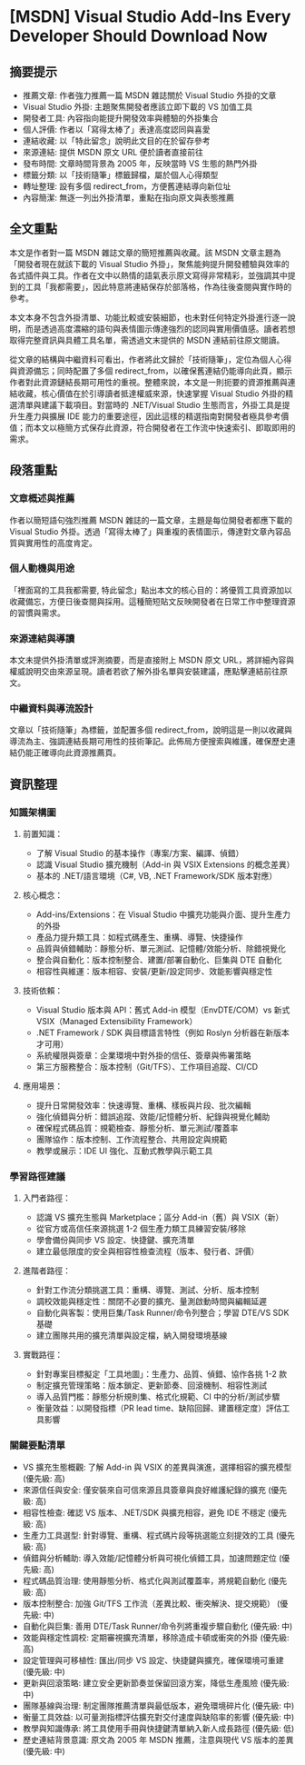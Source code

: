# [MSDN] Visual Studio Add-Ins Every Developer Should Download Now

## 摘要提示
- 推薦文章: 作者強力推薦一篇 MSDN 雜誌關於 Visual Studio 外掛的文章
- Visual Studio 外掛: 主題聚焦開發者應該立即下載的 VS 加值工具
- 開發者工具: 內容指向能提升開發效率與體驗的外掛集合
- 個人評價: 作者以「寫得太棒了」表達高度認同與喜愛
- 連結收藏: 以「特此留念」說明此文目的在於留存參考
- 來源連結: 提供 MSDN 原文 URL 便於讀者直接前往
- 發布時間: 文章時間背景為 2005 年，反映當時 VS 生態的熱門外掛
- 標籤分類: 以「技術隨筆」標籤歸檔，屬於個人心得類型
- 轉址整理: 設有多個 redirect_from，方便舊連結導向新位址
- 內容簡潔: 無逐一列出外掛清單，重點在指向原文與表態推薦

## 全文重點
本文是作者對一篇 MSDN 雜誌文章的簡短推薦與收藏。該 MSDN 文章主題為「開發者現在就該下載的 Visual Studio 外掛」，聚焦能夠提升開發體驗與效率的各式插件與工具。作者在文中以熱情的語氣表示原文寫得非常精彩，並強調其中提到的工具「我都需要」，因此特意將連結保存於部落格，作為往後查閱與實作時的參考。

本文本身不包含外掛清單、功能比較或安裝細節，也未對任何特定外掛進行逐一說明，而是透過高度濃縮的語句與表情圖示傳達強烈的認同與實用價值感。讀者若想取得完整資訊與具體工具名單，需透過文末提供的 MSDN 連結前往原文閱讀。

從文章的結構與中繼資料可看出，作者將此文歸於「技術隨筆」，定位為個人心得與資源備忘；同時配置了多個 redirect_from，以確保舊連結仍能導向此頁，顯示作者對此資源鏈結長期可用性的重視。整體來說，本文是一則扼要的資源推薦與連結收藏，核心價值在於引導讀者抵達權威來源，快速掌握 Visual Studio 外掛的精選清單與建議下載項目。對當時的 .NET/Visual Studio 生態而言，外掛工具是提升生產力與擴展 IDE 能力的重要途徑，因此這樣的精選指南對開發者極具參考價值；而本文以極簡方式保存此資源，符合開發者在工作流中快速索引、即取即用的需求。

## 段落重點
### 文章概述與推薦
作者以簡短語句強烈推薦 MSDN 雜誌的一篇文章，主題是每位開發者都應下載的 Visual Studio 外掛。透過「寫得太棒了」與重複的表情圖示，傳達對文章內容品質與實用性的高度肯定。

### 個人動機與用途
「裡面寫的工具我都需要, 特此留念」點出本文的核心目的：將優質工具資源加以收藏備忘，方便日後查閱與採用。這種簡短貼文反映開發者在日常工作中整理資源的習慣與需求。

### 來源連結與導讀
本文未提供外掛清單或評測摘要，而是直接附上 MSDN 原文 URL，將詳細內容與權威說明交由來源呈現。讀者若欲了解外掛名單與安裝建議，應點擊連結前往原文。

### 中繼資料與導流設計
文章以「技術隨筆」為標籤，並配置多個 redirect_from，說明這是一則以收藏與導流為主、強調連結長期可用性的技術筆記。此佈局方便搜索與維護，確保歷史連結仍能正確導向此資源推薦頁。

## 資訊整理

### 知識架構圖
1. 前置知識：
   - 了解 Visual Studio 的基本操作（專案/方案、編譯、偵錯）
   - 認識 Visual Studio 擴充機制（Add-in 與 VSIX Extensions 的概念差異）
   - 基本的 .NET/語言環境（C#, VB, .NET Framework/SDK 版本對應）

2. 核心概念：
   - Add-ins/Extensions：在 Visual Studio 中擴充功能與介面、提升生產力的外掛
   - 產品力提升類工具：如程式碼產生、重構、導覽、快捷操作
   - 品質與偵錯輔助：靜態分析、單元測試、記憶體/效能分析、除錯視覺化
   - 整合與自動化：版本控制整合、建置/部署自動化、巨集與 DTE 自動化
   - 相容性與維運：版本相容、安裝/更新/設定同步、效能影響與穩定性

3. 技術依賴：
   - Visual Studio 版本與 API：舊式 Add-in 模型（EnvDTE/COM）vs 新式 VSIX（Managed Extensibility Framework）
   - .NET Framework / SDK 與目標語言特性（例如 Roslyn 分析器在新版本才可用）
   - 系統權限與簽章：企業環境中對外掛的信任、簽章與佈署策略
   - 第三方服務整合：版本控制（Git/TFS）、工作項目追蹤、CI/CD

4. 應用場景：
   - 提升日常開發效率：快速導覽、重構、樣板與片段、批次編輯
   - 強化偵錯與分析：錯誤追蹤、效能/記憶體分析、紀錄與視覺化輔助
   - 確保程式碼品質：規範檢查、靜態分析、單元測試/覆蓋率
   - 團隊協作：版本控制、工作流程整合、共用設定與規範
   - 教學或展示：IDE UI 強化、互動式教學與示範工具

### 學習路徑建議
1. 入門者路徑：
   - 認識 VS 擴充生態與 Marketplace；區分 Add-in（舊）與 VSIX（新）
   - 從官方或高信任來源挑選 1-2 個生產力類工具練習安裝/移除
   - 學會備份與同步 VS 設定、快捷鍵、擴充清單
   - 建立最低限度的安全與相容性檢查流程（版本、發行者、評價）

2. 進階者路徑：
   - 針對工作流分類挑選工具：重構、導覽、測試、分析、版本控制
   - 調校效能與穩定性：關閉不必要的擴充、量測啟動時間與編輯延遲
   - 自動化與客製：使用巨集/Task Runner/命令列整合；學習 DTE/VS SDK 基礎
   - 建立團隊共用的擴充清單與設定檔，納入開發環境基線

3. 實戰路徑：
   - 針對專案目標擬定「工具地圖」：生產力、品質、偵錯、協作各挑 1-2 款
   - 制定擴充管理策略：版本鎖定、更新節奏、回滾機制、相容性測試
   - 導入品質門檻：靜態分析規則集、格式化規範、CI 中的分析/測試步驟
   - 衡量效益：以開發指標（PR lead time、缺陷回歸、建置穩定度）評估工具影響

### 關鍵要點清單
- VS 擴充生態概觀: 了解 Add-in 與 VSIX 的差異與演進，選擇相容的擴充模型 (優先級: 高)
- 來源信任與安全: 僅安裝來自可信來源且具簽章與良好維護紀錄的擴充 (優先級: 高)
- 相容性檢查: 確認 VS 版本、.NET/SDK 與擴充相容，避免 IDE 不穩定 (優先級: 高)
- 生產力工具選型: 針對導覽、重構、程式碼片段等挑選能立刻提效的工具 (優先級: 高)
- 偵錯與分析輔助: 導入效能/記憶體分析與可視化偵錯工具，加速問題定位 (優先級: 高)
- 程式碼品質治理: 使用靜態分析、格式化與測試覆蓋率，將規範自動化 (優先級: 高)
- 版本控制整合: 加強 Git/TFS 工作流（差異比較、衝突解決、提交規範） (優先級: 中)
- 自動化與巨集: 善用 DTE/Task Runner/命令列將重複步驟自動化 (優先級: 中)
- 效能與穩定性調校: 定期審視擴充清單，移除造成卡頓或衝突的外掛 (優先級: 高)
- 設定管理與可移植性: 匯出/同步 VS 設定、快捷鍵與擴充，確保環境可重建 (優先級: 中)
- 更新與回滾策略: 建立安全更新節奏並保留回滾方案，降低生產風險 (優先級: 中)
- 團隊基線與治理: 制定團隊推薦清單與最低版本，避免環境碎片化 (優先級: 中)
- 衡量工具效益: 以可量測指標評估擴充對交付速度與缺陷率的影響 (優先級: 中)
- 教學與知識傳承: 將工具使用手冊與快捷鍵清單納入新人成長路徑 (優先級: 低)
- 歷史連結背景意識: 原文為 2005 年 MSDN 推薦，注意與現代 VS 版本的差異 (優先級: 中)